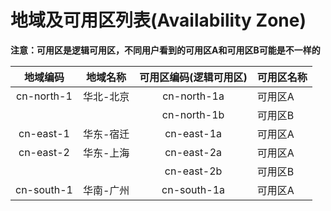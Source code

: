 # 地域及可用区列表(Availability Zone)

**注意：可用区是逻辑可用区，不同用户看到的可用区A和可用区B可能是不一样的**

|  地域编码  | 地域名称  | 可用区编码(逻辑可用区) | 可用区名称 |
| :--------: | :-------: | :--------------------: | ---------- |
| cn-north-1 | 华北-北京 |      cn-north-1a       | 可用区A    |
|            |           |      cn-north-1b       | 可用区B    |
| cn-east-1  | 华东-宿迁 |       cn-east-1a       | 可用区A    |
| cn-east-2  | 华东-上海 |       cn-east-2a       | 可用区A    |
|            |           |       cn-east-2b       | 可用区B    |
| cn-south-1 | 华南-广州 |      cn-south-1a       | 可用区A    |